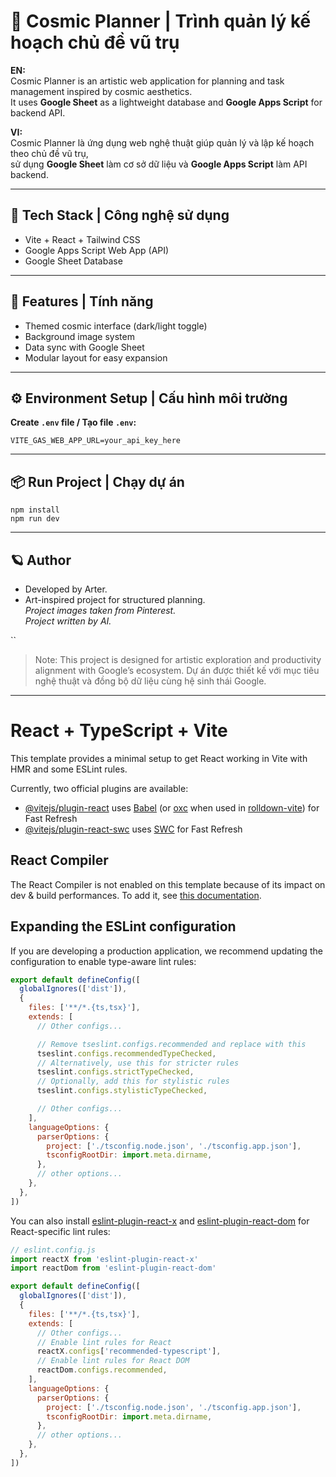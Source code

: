 # 🌌 Cosmic Planner | Trình quản lý kế hoạch chủ đề vũ trụ

**EN:**  
Cosmic Planner is an artistic web application for planning and task management inspired by cosmic aesthetics.  
It uses **Google Sheet** as a lightweight database and **Google Apps Script** for backend API.

**VI:**  
Cosmic Planner là ứng dụng web nghệ thuật giúp quản lý và lập kế hoạch theo chủ đề vũ trụ,  
sử dụng **Google Sheet** làm cơ sở dữ liệu và **Google Apps Script** làm API backend.

---

## 🚀 Tech Stack | Công nghệ sử dụng
- Vite + React + Tailwind CSS  
- Google Apps Script Web App (API)  
- Google Sheet Database  

---

## 🧩 Features | Tính năng
- Themed cosmic interface (dark/light toggle)  
- Background image system  
- Data sync with Google Sheet  
- Modular layout for easy expansion  

---

## ⚙️ Environment Setup | Cấu hình môi trường

**Create `.env` file / Tạo file `.env`:**
```env
VITE_GAS_WEB_APP_URL=your_api_key_here
```
---
## 📦 Run Project | Chạy dự án
```
npm install
npm run dev
```

---
## 🪐 Author

- Developed by Arter.  
- Art-inspired project for structured planning.  
*Project images taken from Pinterest.*  
*Project written by AI.*  

``
>Note:
>This project is designed for artistic exploration and productivity alignment with Google’s ecosystem.
>Dự án được thiết kế với mục tiêu nghệ thuật và đồng bộ dữ liệu cùng hệ sinh thái Google.







---
# React + TypeScript + Vite

This template provides a minimal setup to get React working in Vite with HMR and some ESLint rules.

Currently, two official plugins are available:

- [@vitejs/plugin-react](https://github.com/vitejs/vite-plugin-react/blob/main/packages/plugin-react) uses [Babel](https://babeljs.io/) (or [oxc](https://oxc.rs) when used in [rolldown-vite](https://vite.dev/guide/rolldown)) for Fast Refresh
- [@vitejs/plugin-react-swc](https://github.com/vitejs/vite-plugin-react/blob/main/packages/plugin-react-swc) uses [SWC](https://swc.rs/) for Fast Refresh

## React Compiler

The React Compiler is not enabled on this template because of its impact on dev & build performances. To add it, see [this documentation](https://react.dev/learn/react-compiler/installation).

## Expanding the ESLint configuration

If you are developing a production application, we recommend updating the configuration to enable type-aware lint rules:

```js
export default defineConfig([
  globalIgnores(['dist']),
  {
    files: ['**/*.{ts,tsx}'],
    extends: [
      // Other configs...

      // Remove tseslint.configs.recommended and replace with this
      tseslint.configs.recommendedTypeChecked,
      // Alternatively, use this for stricter rules
      tseslint.configs.strictTypeChecked,
      // Optionally, add this for stylistic rules
      tseslint.configs.stylisticTypeChecked,

      // Other configs...
    ],
    languageOptions: {
      parserOptions: {
        project: ['./tsconfig.node.json', './tsconfig.app.json'],
        tsconfigRootDir: import.meta.dirname,
      },
      // other options...
    },
  },
])
```

You can also install [eslint-plugin-react-x](https://github.com/Rel1cx/eslint-react/tree/main/packages/plugins/eslint-plugin-react-x) and [eslint-plugin-react-dom](https://github.com/Rel1cx/eslint-react/tree/main/packages/plugins/eslint-plugin-react-dom) for React-specific lint rules:

```js
// eslint.config.js
import reactX from 'eslint-plugin-react-x'
import reactDom from 'eslint-plugin-react-dom'

export default defineConfig([
  globalIgnores(['dist']),
  {
    files: ['**/*.{ts,tsx}'],
    extends: [
      // Other configs...
      // Enable lint rules for React
      reactX.configs['recommended-typescript'],
      // Enable lint rules for React DOM
      reactDom.configs.recommended,
    ],
    languageOptions: {
      parserOptions: {
        project: ['./tsconfig.node.json', './tsconfig.app.json'],
        tsconfigRootDir: import.meta.dirname,
      },
      // other options...
    },
  },
])
```
